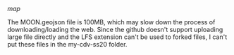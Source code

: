 *map*

The MOON.geojson file is 100MB, which may slow down the process of downloading/loading the web. Since the github doesn't support uploading large file directly and the LFS extension can't be used to forked files, I can't put these files in the my-cdv-ss20 folder.
